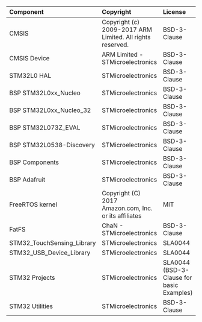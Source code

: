 | Component                       | Copyright                                                     | License                                       |
|:---------                       |:----------                                                    |:-------                                       |
| CMSIS                           | Copyright (c) 2009-2017 ARM Limited. All rights reserved.     | BSD-3-Clause                                  |
| CMSIS Device                    | ARM Limited - STMicroelectronics                              | BSD-3-Clause                                  |
| STM32L0 HAL                     | STMicroelectronics                                            | BSD-3-Clause                                  |
| BSP STM32L0xx_Nucleo            | STMicroelectronics                                            | BSD-3-Clause                                  |
| BSP STM32L0xx_Nucleo_32         | STMicroelectronics                                            | BSD-3-Clause                                  |
| BSP STM32L073Z_EVAL             | STMicroelectronics                                            | BSD-3-Clause                                  |
| BSP STM32L0538-Discovery        | STMicroelectronics                                            | BSD-3-Clause                                  |
| BSP Components                  | STMicroelectronics                                            | BSD-3-Clause                                  |
| BSP Adafruit                    | STMicroelectronics                                            | BSD-3-Clause                                  |
| FreeRTOS kernel                 | Copyright (C) 2017 Amazon.com, Inc. or its affiliates         | MIT                                           |
| FatFS                           | ChaN - STMicroelectronics                                     | BSD-3-Clause                                  |
| STM32_TouchSensing_Library      | STMicroelectronics                                            | SLA0044                                       |
| STM32_USB_Device_Library        | STMicroelectronics                                            | SLA0044                                       |
| STM32 Projects                  | STMicroelectronics                                            | SLA0044 (BSD-3-Clause for basic Examples)  |
| STM32 Utilities                 | STMicroelectronics                                            | BSD-3-Clause                                  |